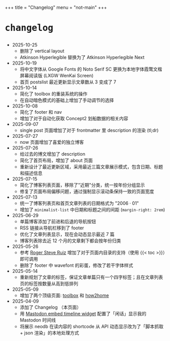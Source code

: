 +++
title = "Changelog"
menu = "not-main"
+++

# <pre>changelog</pre>

- 2025-10-25
  - 删除了 vertical layout
  - Atkinson Hyperlegible 替换为了 Atkinson Hyperlegible Next
- 2025-10-19
  - 将中文字体从 Google Fonts 的 Noto Serif SC 更换为本地字体霞鹜文楷屏幕阅读版 (LXGW WenKai Screen)
  - 首页 postslist 最近更新显示文章数从 3 变成了 7
- 2025-10-14
  - 简化了 toolbox 的重装系统的操作
  - 在自动暗色模式的基础上增加了手动调节的选择
- 2025-10-08
  - 简化了 footer 和 nav
  - 增加了对于自动化获取 Concept2 划船数据的相关内容
- 2025-09-07
  - single post 页面增加了对于 frontmatter 里 description 的渲染 (tl;dr)
- 2025-07-27
  - now 页面增加了喜爱的独立博客
- 2025-07-26
  - 给过去的博文增加了 description
  - 简化了首页布局，增加了 about 页面
  - 重新设计了最近更新区域，采用最近三篇文章展示模式，包含日期、标题和描述信息
- 2025-07-15
  - 简化了博客列表页面，移除了"近期"分类，统一按年份分组显示
  - 修复了页面布局偏移问题，通过强制显示滚动条保持一致的页面宽度
- 2025-07-13
  - 统一了博客列表页和首页文章列表的日期格式为 "2006 · 01"
  - 增加了 `minimalist-list` 中日期和标题之间的间距 (`margin-right: 2rem`)
- 2025-06-29
  - 单篇博客添加了前进和后退的导航按钮
  - RSS 链接从导航栏移到了 footer
  - 优化了文章列表显示，现在会动态显示最近 7 篇
  - 博客列表除去近 12 个月的文章剩下都会按年份归类
- 2025-05-26
  - 参考 [Roger Steve Ruiz](https://write.rog.gr/writing/table-of-contents-for-your-hugo-pages/) 增加了对于页面内目录的支持（使用 \{\{< toc >\}\}）即可调用
  - 删除了 footer 中 wavefont 的彩蛋，修改了若干字体样式
- 2025-05-14
  - 重新规划了文章的标签，保证文章单篇只有一个四字标签；且在文章列表页的标签按数量从高到低排列
- 2025-05-09
  - 增加了两个顶级页面: [toolbox](/toolbox) 和 [how2home](/how2home)
- 2025-04-09
  - 添加了 Changelog （本页面）
  - 用 [Mastodon embed timeline widget](https://gitlab.com/idotj/mastodon-embed-timeline) 配置了「闲话」显示我的 Mastodon 时间线
  - 将展示 neodb 在读内容的 shortcode 从 API 动态显示改为了「脚本抓取 + json 渲染」的本地处理方式
